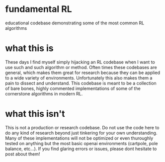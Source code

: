 # fundamental RL
educational codebase demonstrating some of the most common RL algorithms

# what this is
These days I find myself simply hijacking an RL codebase when I want to use such and such algorithm or method.  Often times these codebases are general, which makes them great for research because they can be applied to a wide variety of environments.  Unfortunately this also makes them a pain to dissect and understand.  This codebase is meant to be a collection of bare bones, highly commented implementations of some of the cornerstone algorithms in modern RL.

# what this isn't
This is not a production or research codebase.  Do not use the code here to do any kind of research beyond just tinkering for your own understanding.  Many of these implementations will not be optimized or even thuroughly tested on anything but the most basic openai environments (cartpole, pole balance, etc...).  If you find glaring errors or issues, please dont hesitate to post about them!
